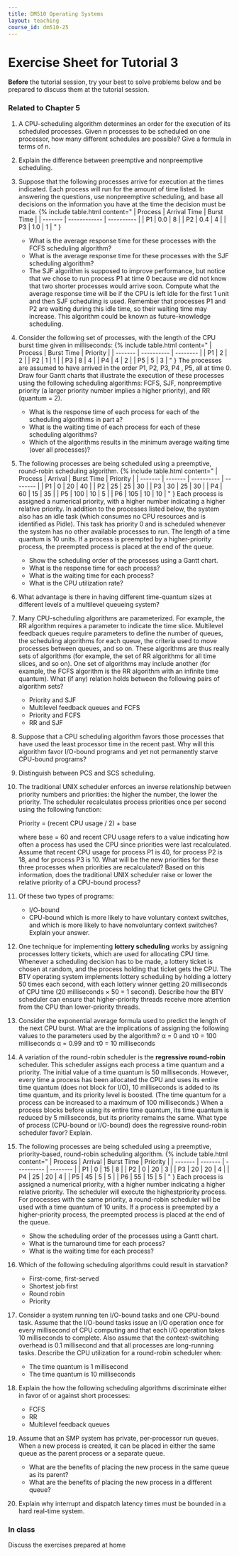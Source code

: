 ```yaml
---
title: DM510 Operating Systems
layout: teaching
course_id: dm510-25
---
```


# Exercise Sheet for Tutorial 3

**Before** the tutorial session, try your best to solve problems below and be prepared to discuss them at the tutorial session.

### Related to Chapter 5
1. A CPU-scheduling algorithm determines an order for the execution of its scheduled processes. Given n processes to be scheduled on one processor, how many different schedules are possible? Give a formula in terms of n.
2. Explain the difference between preemptive and nonpreemptive scheduling.
3. Suppose that the following processes arrive for execution at the times indicated. Each process will run for the amount of time listed. In answering the questions, use nonpreemptive scheduling, and base all decisions on the information you have at the time the decision must be made.
    {% include table.html content="
    | Process |	Arrival Time | Burst Time |
    | ------- | ------------ | ---------- |
    | P1      | 0.0          | 8          |
    | P2      | 0.4          | 4          |
    | P3      | 1.0          | 1          |
    " }
    - What is the average response time for these processes with the FCFS scheduling algorithm?
    - What is the average response time for these processes with the SJF scheduling algorithm?
    - The SJF algorithm is supposed to improve performance, but notice that we chose to run process P1 at time 0 because we did not know that two shorter processes would arrive soon. Compute what the average response time will be if the CPU is left idle for the first 1 unit and then SJF scheduling is used. Remember that processes P1 and P2 are waiting during this idle time, so their waiting time may increase. This algorithm could be known as future-knowledge scheduling.
4. Consider the following set of processes, with the length of the CPU burst time given in milliseconds:
    {% include table.html content="
    | Process |	Burst Time | Priority |
    | ------- | ---------- | -------- |
    | P1      | 2          | 2        |
    | P2      | 1          | 1        |
    | P3      | 8          | 4        |
    | P4      | 4          | 2        |
    | P5      | 5          | 3        |
    " }
    The processes are assumed to have arrived in the order P1, P2, P3, P4 , P5, all at time 0. Draw four Gantt charts that illustrate the execution of these processes using the following scheduling algorithms: FCFS, SJF, nonpreemptive priority (a larger priority number implies a higher priority), and RR (quantum = 2).
    - What is the response time of each process for each of the scheduling algorithms in part a?
    - What is the waiting time of each process for each of these scheduling algorithms?
    - Which of the algorithms results in the minimum average waiting time (over all processes)?
5. The following processes are being scheduled using a preemptive, round-robin scheduling algorithm.
    {% include table.html content="
    | Process |	Arrival | Burst Time | Priority |
    | ------- | ------- | ---------- | -------- |
    | P1      | 0       | 20         | 40       |
    | P2      | 25      | 25         | 30       |
    | P3      | 30      | 25         | 30       |
    | P4      | 60      | 15         | 35       |
    | P5      | 100     | 10         | 5        |
    | P6      | 105     | 10         | 10       |
    " }
Each process is assigned a numerical priority, with a higher number indicating a higher relative priority. In addition to the processes listed below, the system also has an idle task (which consumes no CPU resources and is identified as Pidle). This task has priority 0 and is scheduled whenever the system has no other available processes to run. The length of a time quantum is 10 units. If a process is preempted by a higher-priority process, the preempted process is placed at the end of the queue.
    - Show the scheduling order of the processes using a Gantt chart.
    - What is the response time for each process?
    - What is the waiting time for each process?
    - What is the CPU utilization rate?
6. What advantage is there in having different time-quantum sizes at different levels of a multilevel queueing system?
7. Many CPU-scheduling algorithms are parameterized. For example, the RR algorithm requires a parameter to indicate the time slice. Multilevel feedback queues require parameters to define the number of queues, the scheduling algorithms for each queue, the criteria used to move processes between queues, and so on. These algorithms are thus really sets of algorithms (for example, the set of RR algorithms for all time slices, and so on). One set of algorithms may include another (for example, the FCFS algorithm is the RR algorithm with an infinite time quantum). What (if any) relation holds between the following pairs of algorithm sets?
    - Priority and SJF
    - Multilevel feedback queues and FCFS
    - Priority and FCFS
    - RR and SJF
8. Suppose that a CPU scheduling algorithm favors those processes that have used the least processor time in the recent past. Why will this algorithm favor I/O-bound programs and yet not permanently starve CPU-bound programs?
9. Distinguish between PCS and SCS scheduling.
10. The traditional UNIX scheduler enforces an inverse relationship between priority numbers and priorities: the higher the number, the lower the priority. The scheduler recalculates process priorities once per second using the following function:

    Priority = (recent CPU usage / 2) + base

    where base = 60 and recent CPU usage refers to a value indicating how often a process has used the CPU since priorities were last recalculated. Assume that recent CPU usage for process P1 is 40, for process P2 is 18, and for process P3 is 10. What will be the new priorities for these three processes when priorities are recalculated? Based on this information, does the traditional UNIX scheduler raise or lower the relative priority of a CPU-bound process?
11. Of these two types of programs:
    - I/O-bound
    - CPU-bound
    which is more likely to have voluntary context switches, and which is more likely to have nonvoluntary context switches? Explain your answer.
12. One technique for implementing **lottery scheduling** works by assigning processes lottery tickets, which are used for allocating CPU time. Whenever a scheduling decision has to be made, a lottery ticket is chosen at random, and the process holding that ticket gets the CPU. The BTV operating system implements lottery scheduling by holding a lottery 50 times each second, with each lottery winner getting 20 milliseconds of CPU time (20 milliseconds × 50 = 1 second). Describe how the BTV scheduler can ensure that higher-priority threads receive more attention from the CPU than lower-priority threads.
13. Consider the exponential average formula used to predict the length of the next CPU burst. What are the implications of assigning the following values to the parameters used by the algorithm?
    α = 0 and τ0 = 100 milliseconds
    α = 0.99 and τ0 = 10 milliseconds
14. A variation of the round-robin scheduler is the **regressive round-robin** scheduler. This scheduler assigns each process a time quantum and a priority. The initial value of a time quantum is 50 milliseconds. However, every time a process has been allocated the CPU and uses its entire time quantum (does not block for I/O), 10 milliseconds is added to its time quantum, and its priority level is boosted. (The time quantum for a process can be increased to a maximum of 100 milliseconds.) When a process blocks before using its entire time quantum, its time quantum is reduced by 5 milliseconds, but its priority remains the same. What type of process (CPU-bound or I/O-bound) does the regressive round-robin scheduler favor? Explain.
15. The following processes are being scheduled using a preemptive, priority-based, round-robin scheduling algorithm.
    {% include table.html content="
    | Process |	Arrival | Burst Time | Priority |
    | ------- | ------- | ---------- | -------- |
    | P1      | 0       | 15         | 8        |
    | P2      | 0       | 20         | 3        |
    | P3      | 20      | 20         | 4        |
    | P4      | 25      | 20         | 4        |
    | P5      | 45      | 5          | 5        |
    | P6      | 55      | 15         | 5        |
    " }
    Each process is assigned a numerical priority, with a higher number indicating a higher relative priority. The scheduler will execute the highestpriority process. For processes with the same priority, a round-robin scheduler will be used with a time quantum of 10 units. If a process is preempted by a higher-priority process, the preempted process is placed at the end of the queue.
    - Show the scheduling order of the processes using a Gantt chart.
    - What is the turnaround time for each process?
    - What is the waiting time for each process?
16. Which of the following scheduling algorithms could result in starvation?
    - First-come, first-served
    - Shortest job first
    - Round robin
    - Priority
17. Consider a system running ten I/O-bound tasks and one CPU-bound task. Assume that the I/O-bound tasks issue an I/O operation once for every millisecond of CPU computing and that each I/O operation takes 10 milliseconds to complete. Also assume that the context-switching overhead is 0.1 millisecond and that all processes are long-running tasks. Describe the CPU utilization for a round-robin scheduler when:
    - The time quantum is 1 millisecond
    - The time quantum is 10 milliseconds
18. Explain the how the following scheduling algorithms discriminate either in favor of or against short processes:
    - FCFS
    - RR
    - Multilevel feedback queues
19. Assume that an SMP system has private, per-processor run queues. When a new process is created, it can be placed in either the same queue as the parent process or a separate queue.
    - What are the benefits of placing the new process in the same queue as its parent?
    - What are the benefits of placing the new process in a different queue?
20. Explain why interrupt and dispatch latency times must be bounded in a hard real-time system.

### In class
Discuss the exercises prepared at home

